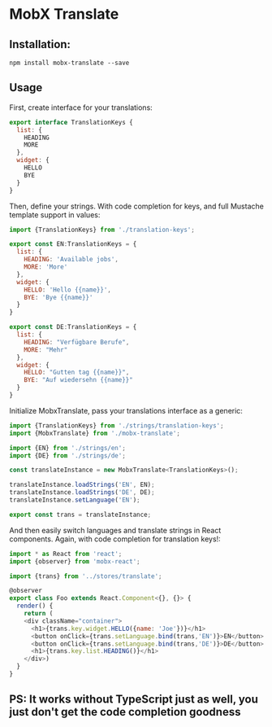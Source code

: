 # MobX Translate

## Installation:

`npm install mobx-translate --save`

## Usage

First, create interface for your translations:

```js
export interface TranslationKeys {
  list: {
    HEADING
    MORE
  },
  widget: {
    HELLO
    BYE
  }
}
```

Then, define your strings. With code completion for keys, and full Mustache template support in values:

```js
import {TranslationKeys} from './translation-keys';

export const EN:TranslationKeys = {
  list: {
    HEADING: 'Available jobs',
    MORE: 'More'
  },
  widget: {
    HELLO: 'Hello {{name}}',
    BYE: 'Bye {{name}}'
  }
}

export const DE:TranslationKeys = {
  list: {
    HEADING: "Verfügbare Berufe",
    MORE: "Mehr"
  },
  widget: {
    HELLO: "Gutten tag {{name}}",
    BYE: "Auf wiedersehn {{name}}"
  }
}
```

Initialize MobxTranslate, pass your translations interface as a generic:

```js
import {TranslationKeys} from './strings/translation-keys';
import {MobxTranslate} from './mobx-translate';

import {EN} from './strings/en';
import {DE} from './strings/de';

const translateInstance = new MobxTranslate<TranslationKeys>();

translateInstance.loadStrings('EN', EN);
translateInstance.loadStrings('DE', DE);
translateInstance.setLanguage('EN');

export const trans = translateInstance;
```

And then easily switch languages and translate strings in React components. Again, with code completion for translation keys!:

```js
import * as React from 'react';
import {observer} from 'mobx-react';

import {trans} from '../stores/translate';

@observer
export class Foo extends React.Component<{}, {}> {
  render() {
    return (
    <div className="container">
      <h1>{trans.key.widget.HELLO({name: 'Joe'})}</h1>
      <button onClick={trans.setLanguage.bind(trans,'EN')}>EN</button>
      <button onClick={trans.setLanguage.bind(trans,'DE')}>DE</button>
      <h1>{trans.key.list.HEADING()}</h1>
    </div>)
  }
}
```

## PS: It works without TypeScript just as well, you just don't get the code completion goodness
